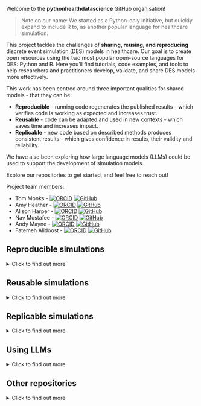 Welcome to the **pythonhealthdatascience** GitHub organisation!

> Note on our name: We started as a Python-only initiative, but quickly expand to include R to, as another popular language for healthcare simulation.

This project tackles the challenges of **sharing, reusing, and reproducing** discrete event simulation (DES) models in healthcare. Our goal is to create open resources using the two most popular open-source languages for DES: Python and R. Here you’ll find tutorials, code examples, and tools to help researchers and practitioners develop, validate, and share DES models more effectively.

This work has been centred around three important qualities for shared models - that they can be:

* **Reproducible** - running code regenerates the published results - which verifies code is working as expected and increases trust.
* **Reusable** - code can be adapted and used in new contexts - which saves time and increases impact.
* **Replicable** - new code based on described methods produces consistent results - which gives confidence in results, their validity and reliability.

We have also been exploring how large language models (LLMs) could be used to support the development of simulation models.

Explore our repositories to get started, and feel free to reach out!

Project team members:

* Tom Monks - [![ORCID](https://img.shields.io/badge/ORCID-0000--0003--2631--4481-A6CE39?style=for-the-badge&logo=orcid&logoColor=white)](https://orcid.org/0000-0003-2631-4481) [![GitHub](https://img.shields.io/badge/GitHub-TomMonks-181717?style=for-the-badge&logo=github&logoColor=white)](https://github.com/TomMonks)
* Amy Heather - [![ORCID](https://img.shields.io/badge/ORCID-0000--0002--6596--3479-A6CE39?style=for-the-badge&logo=orcid&logoColor=white)](https://orcid.org/0000-0002-6596-3479) [![GitHub](https://img.shields.io/badge/GitHub-amyheather-181717?style=for-the-badge&logo=github&logoColor=white)](https://github.com/amyheather)
* Alison Harper - [![ORCID](https://img.shields.io/badge/ORCID-0000--0001--5274--5037-A6CE39?style=for-the-badge&logo=orcid&logoColor=white)](https://orcid.org/0000-0001-5274-5037) [![GitHub](https://img.shields.io/badge/GitHub-AliHarp-181717?style=for-the-badge&logo=github&logoColor=white)](https://github.com/AliHarp)
* Nav Mustafee - [![ORCID](https://img.shields.io/badge/ORCID-0000--0002--2204--8924-A6CE39?style=for-the-badge&logo=orcid&logoColor=white)](https://orcid.org/0000-0002-2204-8924) [![GitHub](https://img.shields.io/badge/GitHub-NavonilNM-181717?style=for-the-badge&logo=github&logoColor=white)](https://github.com/NavonilNM)
* Andy Mayne - [![ORCID](https://img.shields.io/badge/ORCID-0000--0003--1263--2286-A6CE39?style=for-the-badge&logo=orcid&logoColor=white)](https://orcid.org/0000-0003-1263-2286) [![GitHub](https://img.shields.io/badge/GitHub-andy--mayne-181717?style=for-the-badge&logo=github&logoColor=white)](https://github.com/andy-mayne)
* Fatemeh Alidoost - [![ORCID](https://img.shields.io/badge/ORCID-0009--0000--0252--560X-A6CE39?style=for-the-badge&logo=orcid&logoColor=white)](https://orcid.org/0009-0000-0252-560X) [![GitHub](https://img.shields.io/badge/GitHub-Falidoost-181717?style=for-the-badge&logo=github&logoColor=white)](https://github.com/Falidoost)

## Reproducible simulations

<details><summary>Click to find out more</summary>

### Assessing the reproducibility of published DES models

We attempted to reproduce the outputs from eight Python and R DES models, as described in:

> Heather, A., Monks, T., Harper, A., Mustafee, N., & Mayne, A. (2025). On the reproducibility of discrete-event simulation studies in health research: an empirical study using open models. arxiv. <https://doi.org/10.48550/arXiv.2501.13137>.

| Repositories | Description |
| --- | --- |
| [stars-reproduction-protocol](https://github.com/pythonhealthdatascience/stars_reproduction_protocol) | Latex files for reproduction protocol |
| [stars-reproduce-allen-2020](https://github.com/pythonhealthdatascience/stars-reproduce-allen-2020) | Test run of reproducibility protocol on Allen et al. 2020 |
| [stars-reproduction-template](https://github.com/pythonhealthdatascience/stars_reproduction_template) | Template for assessment of computational reproducibility |
| [stars-reproduce-shoaib-2022](https://github.com/pythonhealthdatascience/stars-reproduce-shoaib-2022) | Reproduction study 1: Shoaib and Ramamohan 2022 (Python) |
| [stars-reproduce-huang-2019](https://github.com/pythonhealthdatascience/stars-reproduce-huang-2019) | Reproduction study 2: Huang et al. 2019 (R) |
| [stars-reproduce-lim-2020](https://github.com/pythonhealthdatascience/stars-reproduce-lim-2020) | Reproduction study 3: Lim et al. 2020 (Python) |
| [stars-reproduce-kim-2021](https://github.com/pythonhealthdatascience/stars-reproduce-kim-2021) | Reproduction study 4: Kim et al. 2021 (R) |
| [stars-reproduce-anagnostou-2022](https://github.com/pythonhealthdatascience/stars-reproduce-anagnostou-2022) | Reproduction study 5: Anagnostou et al. 2022 (Python) |
| [stars-reproduce-johnson-2021](https://github.com/pythonhealthdatascience/stars-reproduce-johnson-2021) | Reproduction study 6: Johnson et al. 2021 (R) |
| [stars-reproduce-hernandez-2015](https://github.com/pythonhealthdatascience/stars-reproduce-hernandez-2015) | Reproduction study 7: Hernandez et al. 2015 (Python model + R figures) |
| [stars-reproduce-wood-2021](https://github.com/pythonhealthdatascience/stars-reproduce-wood-2021) | Reproduction study 8: Wood et al. 2021 (R) |
| [stars_wp1_summary](https://github.com/pythonhealthdatascience/stars_wp1_summary) | Summary of the eight computational reproducibility assessments conducted as part of STARS Work Package 1. These assessed discrete-event simulation papers with models in Python and R. |

### Online book guiding how to create reproducible Python and R DES models

We are developing a book which demonstrates how to create DES models in Python (SimPy) and R (simmer) which are reproducible - following the recommendations from our assessment above - and also, form a reproducible analytical pipeline. This is illustrated using a simple template model and an applied stroke model.

| Repositories | Description |
| --- | --- |
| [des_rap_book](https://github.com/pythonhealthdatascience/des_rap_book) | Online book providing detailed step-by-step guidance on developing reproducible DES models in Python and R |
| [rap_template_python_des](https://github.com/pythonhealthdatascience/rap_template_python_des) | Template reproducible analytical pipeline (RAP) for simple python discrete-event simulation (DES) model. |
| [rap_template_r_des](https://github.com/pythonhealthdatascience/rap_template_r_des) | Template reproducible analytical pipeline (RAP) for simple R discrete-event simulation (DES) model. |
| [stroke_rap_python](https://github.com/pythonhealthdatascience/stroke_rap_python) | Applying the Python DES RAP Template to the Stroke Capacity Planning Model from Monks et al. 2016. |
| [stroke_rap_r](https://github.com/pythonhealthdatascience/stroke_rap_r) | Applying the R DES RAP Template to the Stroke Capacity Planning Model from Monks et al. 2016. |

</details>

## Reusable simulations

<details><summary>Click to find out more</summary>

### Systematic review

We conducted a systematic review of how healthcare DES models (any software/language) are currently shared in the literature.

We identified common barriers to model reuse, including lack of documentation and standardised repositories.

Key takeaway: There is a clear need for better frameworks and tools to support reusable simulation models.

> Monks, T., & Harper, A. (2023). Computer model and code sharing practices in healthcare discrete-event simulation: a systematic scoping review. Journal of Simulation, 19(1), 108–123. https://doi.org/10.1080/17477778.2023.2260772

### STARS framework

Following this review, we developed the STARS framework, which provides essential and optional guidance to help make shared models more reusable. This is described in:

> Monks, T., Harper, A., & Mustafee, N. (2024). Towards sharing tools and artefacts for reusable simulations in healthcare. Journal of Simulation, 1–20. <https://doi.org/10.1080/17477778.2024.2347882>

This paper included three examples of the STARS framework implemented in Python:

| Repositories | Description |
| --- | --- |
| [stars-treat-sim](https://github.com/pythonhealthdatascience/stars-treat-sim) | STARS paper example 1. Implements essential components + annotated notebook to run code executable online with Binder |
| [stars-simpy-example-docs](https://github.com/pythonhealthdatascience/stars-simpy-example-docs)<br><br>[stars-streamlit-example](https://github.com/pythonhealthdatascience/stars-streamlit-example) | STARS paper example 2. Fully implements essential + optional components including enhanced documentation hosted online and web app |
| [stars-ciw-example](https://github.com/pythonhealthdatascience/stars-ciw-example) | STARS paper example 3. Fully implements essential + optional components, but with different licence, documentation publishing software, web app framework and web app hosting |

Subsequently, we have been developing similar examples in R, as well as looking at webassembly:

| Repositories | Description |
| --- | --- |
| [stars-treat-simmer](https://github.com/pythonhealthdatascience/stars-treat-simmer) | R simmer implementation of treatment simulation model |
| [stars-shiny-simmer](https://github.com/pythonhealthdatascience/stars-shiny-simmer) | Template for shiny interface to simmer DES model |
| [stars-stlite-example](https://github.com/pythonhealthdatascience/stars-stlite-example) | stlite template for SimPy models |
| [stars-simpy-jupterlite](https://github.com/pythonhealthdatascience/stars-simpy-jupterlite) | JupyterLite template for SimPy models |

### Applying STARS

We applied the STARS framework to an oncology cost-effectiveness model developed by PenTAG and collaborates for the NICE Pathways Pilot appraisal.

| Repositories | Description |
| --- | --- |
| [stars-eom-rcc](https://github.com/pythonhealthdatascience/stars-eom-rcc) | Modifications to the "Exeter Oncology Model: Renal Cell Carcinoma edition (EOM-RCC)" as part of STARS work package 3. |

</details>

## Replicable simulations

<details><summary>Click to find out more</summary>

### STRESS guidelines

Tom was involved in developing the Strengthening The Reporting of Empirical Simulation Studies (STRESS) guidelines. They are a 20-item checklist (with guidelines for DES, agent-based simulation, and system dynamics) which outline the details authors should include about their model in their reports/publications.

> Monks, T., Currie, C. S. M., Onggo, B. S., Robinson, S., Kunc, M., & Taylor, S. J. E. (2018). Strengthening the reporting of empirical simulation studies: Introducing the STRESS guidelines. Journal of Simulation, 13(1), 55–67. <https://doi.org/10.1080/17477778.2018.1442155>.

### Updating STRESS

We are currently undergoing a review and update of the STRESS guidelines.

| Repositories | Description |
| --- | --- |
| [stress_update](https://github.com/pythonhealthdatascience/stress_update) | A review and update of the Strengthening the Reporting of Empirical Simulation Studies guidelines for DES, SD, and ABS. |

</details>

## Using LLMs

<details><summary>Click to find out more</summary>

### Generating DES models using LLMS

We investigated the ability to replicate Discrete-Event Simulation models reported in the literature using iterative prompting of Perplexity.AI's foundational model:

> Monks, T., Harper, A., & Heather, A. (2025). Unlocking the Potential of Past Research: Using Generative AI to Reconstruct Healthcare Simulation Models. arxiv. <https://doi.org/10.48550/arXiv.2503.21646>

| Repositories | Description |
| --- | --- |
| [llm_simpy](https://github.com/pythonhealthdatascience/llm_simpy) | Code for exploring the ability of LLMs to generate SimPy models and streamlit interfaces. |
| [llm_simpy_models](https://github.com/pythonhealthdatascience/llm_simpy_models) | The SimPy models and apps generated by LLMs, deployed as a single app. |

</details>

## Other repositories

<details><summary>Click to find out more</summary>

### SW25 DES in Python tutorial

There is a tutorial on discrete-event simulation for the Operational Research Society Simulation Workshop 2025:

> Monks, T., Harper, A., Heather, A., Mayne, A., & Mustafee, N. (2025). Building healthcare discrete-event simulation models in free and open source software: an introductory tutorial. Proceedings of the Operational Research Society Simulation Workshop 2025 (SW25). <https://doi.org/10.36819/SW25.004>.

| Repositories | Description |
| --- | --- |
| [intro-open-sim](https://github.com/pythonhealthdatascience/intro-open-sim) | An introduction to Discrete-Event Simulation using Free and Open Source Software. |

### GW4 Open Research Prize

Amy was shortlisted for the GW4 Open Research Prize for her work on assessing the computational reproducibility of published models. The slides from her presentation at the prize ceremony are here:

| Repositories | Description |
| --- | --- |
| [gw4_prize_presentation](https://github.com/pythonhealthdatascience/gw4_prize_presentation) | Amy Heather's presentation for the GW4 Open Research Prize 2024/25. |

### Review of computer simulation in orthopaedic services

We used a topic modelling approach to examine and map the computational simulation literature applied to operational-level orthopedics services, combined with a structured analysis of the papers. The repository below serves as supplementary material for the paper:

> Mapping Applications of Computer Simulation in Orthopedic Services: A Topic Modeling Approach.

| Repositories | Description |
| --- | --- |
| [scope_wsc_2025](https://github.com/pythonhealthdatascience/scope_wsc_2025) | Data and analysis for a literature review of simulation for orthopaedics services |

### Other STARS repositories

| Repositories | Description |
| --- | --- |
| [stars-publications](https://github.com/pythonhealthdatascience/stars-publications) | List of all STARS publications |
| [stars-logo](https://github.com/pythonhealthdatascience/stars-logo) | SVG and PNG files with logo |
| [stars_wp3_summary](https://github.com/pythonhealthdatascience/stars_wp3_summary) | Reflections from prospective and retrospective application of the STARS framework |

</details>